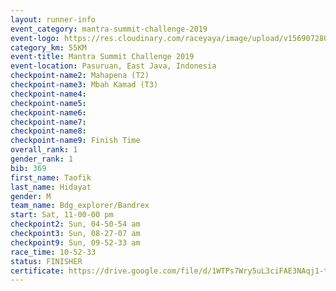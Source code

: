 ```yaml
---
layout: runner-info 
event_category: mantra-summit-challenge-2019 
event-logo: https://res.cloudinary.com/raceyaya/image/upload/v1569072809/logo/mantra-image_segrbx.jpg
category_km: 55KM 
event-title: Mantra Summit Challenge 2019 
event-location: Pasuruan, East Java, Indonesia 
checkpoint-name2: Mahapena (T2) 
checkpoint-name3: Mbah Kamad (T3) 
checkpoint-name4: 
checkpoint-name5: 
checkpoint-name6: 
checkpoint-name7: 
checkpoint-name8: 
checkpoint-name9: Finish Time
overall_rank: 1
gender_rank: 1
bib: 369
first_name: Taofik
last_name: Hidayat
gender: M
team_name: Bdg_explorer/Bandrex
start: Sat, 11-00-00 pm
checkpoint2: Sun, 04-50-54 am
checkpoint3: Sun, 08-27-07 am
checkpoint9: Sun, 09-52-33 am
race_time: 10-52-33
status: FINISHER
certificate: https://drive.google.com/file/d/1WTPs7Wry5uL3ciFAE3NAqj1-to88vUaF/view?usp=sharing
---
```

